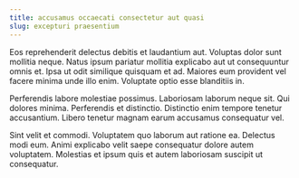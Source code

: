 ```yaml
---
title: accusamus occaecati consectetur aut quasi
slug: excepturi praesentium
---
```


Eos reprehenderit delectus debitis et laudantium aut. Voluptas dolor sunt mollitia neque. Natus ipsum pariatur mollitia explicabo aut ut consequuntur omnis et. Ipsa ut odit similique quisquam et ad. Maiores eum provident vel facere minima unde illo enim. Voluptate optio esse blanditiis in.

Perferendis labore molestiae possimus. Laboriosam laborum neque sit. Qui dolores minima. Perferendis et distinctio. Distinctio enim tempore tenetur accusantium. Libero tenetur magnam earum accusamus consequatur vel.

Sint velit et commodi. Voluptatem quo laborum aut ratione ea. Delectus modi eum. Animi explicabo velit saepe consequatur dolore autem voluptatem. Molestias et ipsum quis et autem laboriosam suscipit ut consequatur.
